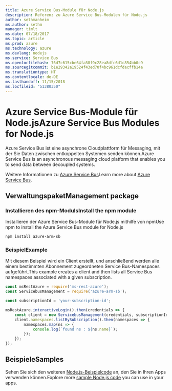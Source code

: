 ```yaml
---
title: Azure Service Bus-Module für Node.js
description: Referenz zu Azure Service Bus-Modulen für Node.js
author: sethmanheim
ms.author: sethm
manager: timlt
ms.date: 07/18/2017
ms.topic: article
ms.prod: azure
ms.technology: azure
ms.devlang: nodejs
ms.service: Service Bus
ms.openlocfilehash: 76d7c615cbe64fa38f9c28ea8dfc6d1c854bb0c9
ms.sourcegitcommit: b1e29342a19524f43ed70f4bc961dcfdacffb14a
ms.translationtype: HT
ms.contentlocale: de-DE
ms.lasthandoff: 11/15/2018
ms.locfileid: "51380350"
---
```

# <a name="azure-service-bus-modules-for-nodejs"></a><span data-ttu-id="3df5a-103">Azure Service Bus-Module für Node.js</span><span class="sxs-lookup"><span data-stu-id="3df5a-103">Azure Service Bus Modules for Node.js</span></span>

<span data-ttu-id="3df5a-104">Azure Service Bus ist eine asynchrone Cloudplattform für Messaging, mit der Sie Daten zwischen entkoppelten Systemen senden können.</span><span class="sxs-lookup"><span data-stu-id="3df5a-104">Azure Service Bus is an asynchronous messaging cloud platform that enables you to send data between decoupled systems.</span></span>

<span data-ttu-id="3df5a-105">Weitere Informationen zu [Azure Service Bus](https://docs.microsoft.com/azure/service-bus-messaging/service-bus-messaging-overview)</span><span class="sxs-lookup"><span data-stu-id="3df5a-105">Learn more about [Azure Service Bus](https://docs.microsoft.com/azure/service-bus-messaging/service-bus-messaging-overview).</span></span>

## <a name="management-package"></a><span data-ttu-id="3df5a-106">Verwaltungspaket</span><span class="sxs-lookup"><span data-stu-id="3df5a-106">Management package</span></span>

### <a name="install-the-npm-module"></a><span data-ttu-id="3df5a-107">Installieren des npm-Moduls</span><span class="sxs-lookup"><span data-stu-id="3df5a-107">Install the npm module</span></span>

<span data-ttu-id="3df5a-108">Installieren der Azure Service Bus-Module für Node.js mithilfe von npm</span><span class="sxs-lookup"><span data-stu-id="3df5a-108">Use npm to install the Azure Service Bus module for Node.js</span></span>

```bash
npm install azure-arm-sb
```

### <a name="example"></a><span data-ttu-id="3df5a-109">Beispiel</span><span class="sxs-lookup"><span data-stu-id="3df5a-109">Example</span></span>

<span data-ttu-id="3df5a-110">Mit diesem Beispiel wird ein Client erstellt, und anschließend werden alle einem bestimmten Abonnement zugeordneten Service Bus-Namespaces aufgeführt.</span><span class="sxs-lookup"><span data-stu-id="3df5a-110">This example creates a client and then lists all Service Bus namespaces associated with a given subscription.</span></span>

```javascript
const msRestAzure = require('ms-rest-azure');
const ServicebusManagement = require('azure-arm-sb');

const subscriptionId = 'your-subscription-id';

msRestAzure.interactiveLogin().then(credentials => {
    const client = new ServicebusManagement(credentials, subscriptionId);
    client.namespaces.listBySubscription().then(namespaces => {
        namespaces.map(ns => {
            console.log(`found ns : ${ns.name}`);
        });
    });
});
```

## <a name="samples"></a><span data-ttu-id="3df5a-111">Beispiele</span><span class="sxs-lookup"><span data-stu-id="3df5a-111">Samples</span></span>

<span data-ttu-id="3df5a-112">Sehen Sie sich den weiteren [Node.js-Beispielcode](https://azure.microsoft.com/resources/samples/?platform=nodejs) an, den Sie in Ihren Apps verwenden können.</span><span class="sxs-lookup"><span data-stu-id="3df5a-112">Explore more [sample Node.js code](https://azure.microsoft.com/resources/samples/?platform=nodejs) you can use in your apps.</span></span>
